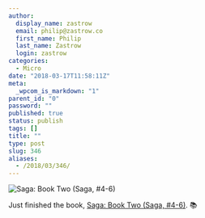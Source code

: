 ```yaml
---
author:
  display_name: zastrow
  email: philip@zastrow.co
  first_name: Philip
  last_name: Zastrow
  login: zastrow
categories:
  - Micro
date: "2018-03-17T11:58:11Z"
meta:
  _wpcom_is_markdown: "1"
parent_id: "0"
password: ""
published: true
status: publish
tags: []
title: ""
type: post
slug: 346
aliases:
  - /2018/03/346/
---
```

<p><img src="https://i.gr-assets.com/images/S/compressed.photo.goodreads.com/books/1642641928l/32926680.jpg" alt="Saga: Book Two (Saga, #4-6)" /></p>

<p>Just finished the book, <a href="https://www.goodreads.com/review/show/2326188472?utm_medium=api&amp;utm_source=rss">Saga: Book Two (Saga, #4-6)</a>. 📚</p>
